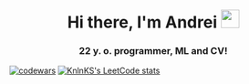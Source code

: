 <h1 align="center">Hi there, I'm Andrei</a> 
<img src="https://github.com/blackcater/blackcater/raw/main/images/Hi.gif" height="32"/></h1>
<h3 align="center">22 y. o. programmer, ML and CV!</h3>

[![codewars](https://www.codewars.com/users/HunterNoob/badges/small)](https://www.codewars.com/users/HunterNoob)
[![KnlnKS's LeetCode stats](https://leetcode-stats-six.vercel.app/api?HunterNoob=KnlnKS&theme=dark)](https://github.com/KnlnKS/leetcode-stats)
